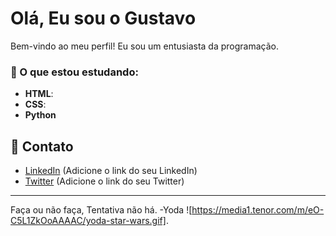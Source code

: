 # Olá, Eu sou o Gustavo 

Bem-vindo ao meu perfil! Eu sou um entusiasta da programação.

### 🚀 O que estou estudando:
- **HTML**: 
- **CSS**: 
- **Python**

## 💬 Contato
- [LinkedIn](https://www.linkedin.com/in/gustavo) (Adicione o link do seu LinkedIn)
- [Twitter](https://twitter.com/gustavo) (Adicione o link do seu Twitter)

---

Faça ou não faça, Tentativa não há. -Yoda
![https://media1.tenor.com/m/eO-C5L1ZkOoAAAAC/yoda-star-wars.gif].



